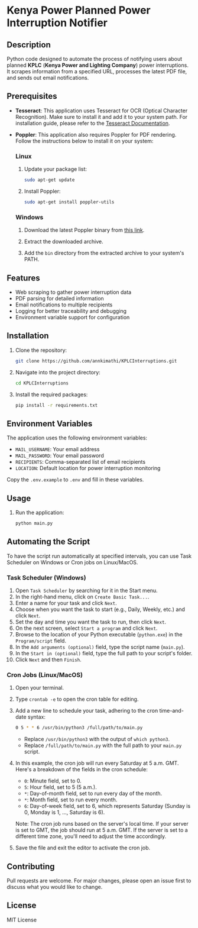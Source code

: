 # Kenya Power Planned Power Interruption Notifier

## Description

Python code designed to automate the process of notifying users about planned **KPLC** (**Kenya Power and Lighting Company**) power interruptions. It scrapes information from a specified URL, processes the latest PDF file, and sends out email notifications.

## Prerequisites

- **Tesseract**: This application uses Tesseract for OCR (Optical Character Recognition). Make sure to install it and add it to your system path. For installation guide, please refer to the [Tesseract Documentation](https://tesseract-ocr.github.io/tessdoc/).
- **Poppler**: This application also requires Poppler for PDF rendering. Follow the instructions below to install it on your system:

    ### Linux

    1. Update your package list:

        ```bash
        sudo apt-get update
        ```
    2. Install Poppler:
  
         ```bash
        sudo apt-get install poppler-utils
        ```
    ### Windows

    1. Download the latest Poppler binary from [this link](https://github.com/oschwartz10612/poppler-windows/releases/tag/v23.08.0-0).

    2. Extract the downloaded archive.

    3. Add the `bin` directory from the extracted archive to your system's PATH.

## Features

- Web scraping to gather power interruption data
- PDF parsing for detailed information
- Email notifications to multiple recipients
- Logging for better traceability and debugging
- Environment variable support for configuration

## Installation

1. Clone the repository:

    ```bash
    git clone https://github.com/annkimathi/KPLCInterruptions.git
    ```

2. Navigate into the project directory:

    ```bash
    cd KPLCInterruptions
    ```

3. Install the required packages:

    ```bash
    pip install -r requirements.txt
    ```

## Environment Variables

The application uses the following environment variables:

- `MAIL_USERNAME`: Your email address
- `MAIL_PASSWORD`: Your email password
- `RECIPIENTS`: Comma-separated list of email recipients
- `LOCATION`: Default location for power interruption monitoring

Copy the `.env.example` to `.env` and fill in these variables.

## Usage

1. Run the application:

    ```bash
    python main.py
    ```

## Automating the Script

To have the script run automatically at specified intervals, you can use Task Scheduler on Windows or Cron jobs on Linux/MacOS.

### Task Scheduler (Windows)

1. Open `Task Scheduler` by searching for it in the Start menu.
2. In the right-hand menu, click on `Create Basic Task...`.
3. Enter a name for your task and click `Next`.
4. Choose when you want the task to start (e.g., Daily, Weekly, etc.) and click `Next`.
5. Set the day and time you want the task to run, then click `Next`.
6. On the next screen, select `Start a program` and click `Next`.
7. Browse to the location of your Python executable (`python.exe`) in the `Program/script` field.
8. In the `Add arguments (optional)` field, type the script name (`main.py`).
9. In the `Start in (optional)` field, type the full path to your script's folder.
10. Click `Next` and then `Finish`.

### Cron Jobs (Linux/MacOS)

1. Open your terminal.

2. Type `crontab -e` to open the cron table for editing.

3. Add a new line to schedule your task, adhering to the cron time-and-date syntax:

    ```bash
    0 5 * * 6 /usr/bin/python3 /full/path/to/main.py
    ```
   
    - Replace `/usr/bin/python3` with the output of `which python3`.
    - Replace `/full/path/to/main.py` with the full path to your `main.py` script.

4. In this example, the cron job will run every Saturday at 5 a.m. GMT. Here's a breakdown of the fields in the cron schedule:

    - `0`: Minute field, set to 0.
    - `5`: Hour field, set to 5 (5 a.m.).
    - `*`: Day-of-month field, set to run every day of the month.
    - `*`: Month field, set to run every month.
    - `6`: Day-of-week field, set to 6, which represents Saturday (Sunday is 0, Monday is 1, ..., Saturday is 6).

   Note: The cron job runs based on the server's local time. If your server is set to GMT, the job should run at 5 a.m. GMT. If the server is set to a different time zone, you'll need to adjust the time accordingly.

5. Save the file and exit the editor to activate the cron job.


## Contributing

Pull requests are welcome. For major changes, please open an issue first to discuss what you would like to change.

## License

MIT License
